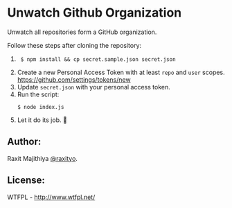 # Unwatch Github Organization

Unwatch all repositories form a GitHub organization.

Follow these steps after cloning the repository:
1. ```
    $ npm install && cp secret.sample.json secret.json
    ```
1. Create a new Personal Access Token with at least `repo` and `user` scopes. https://github.com/settings/tokens/new
1. Update `secret.json` with your personal access token.
1. Run the script:
    ```
    $ node index.js
    ```
1. Let it do its job. 🎉


## Author:
Raxit Majithiya [@raxityo](https://twitter.com/raxityo).

## License:
WTFPL - http://www.wtfpl.net/